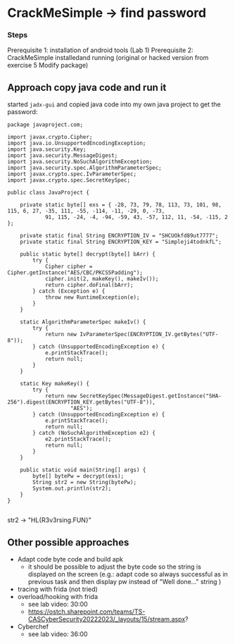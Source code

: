 # CrackMeSimple -> find password

### Steps

Prerequisite 1: installation of android tools (Lab 1)
Prerequisite 2: CrackMeSimple installedand running (original or hacked version from exercise 5 Modify package)


## Approach copy java code and run it

started `jadx-gui` and copied java code into my own java project to get the password: 

```
package javaproject.com;

import javax.crypto.Cipher;
import java.io.UnsupportedEncodingException;
import java.security.Key;
import java.security.MessageDigest;
import java.security.NoSuchAlgorithmException;
import java.security.spec.AlgorithmParameterSpec;
import javax.crypto.spec.IvParameterSpec;
import javax.crypto.spec.SecretKeySpec;

public class JavaProject {

	private static byte[] exs = { -28, 73, 79, 78, 113, 73, 101, 98, 115, 6, 27, -35, 111, -55, -114, -11, -29, 0, -73,
			91, 115, -24, -4, -94, -59, 43, -57, 112, 11, -54, -115, 2 };

	private static final String ENCRYPTION_IV = "SHCUOkfd89ut7777";
	private static final String ENCRYPTION_KEY = "Simpleji4todnkfL";

	public static byte[] decrypt(byte[] bArr) {
		try {
			Cipher cipher = Cipher.getInstance("AES/CBC/PKCS5Padding");
			cipher.init(2, makeKey(), makeIv());
			return cipher.doFinal(bArr);
		} catch (Exception e) {
			throw new RuntimeException(e);
		}
	}

	static AlgorithmParameterSpec makeIv() {
		try {
			return new IvParameterSpec(ENCRYPTION_IV.getBytes("UTF-8"));
		} catch (UnsupportedEncodingException e) {
			e.printStackTrace();
			return null;
		}
	}

	static Key makeKey() {
		try {
			return new SecretKeySpec(MessageDigest.getInstance("SHA-256").digest(ENCRYPTION_KEY.getBytes("UTF-8")),
					"AES");
		} catch (UnsupportedEncodingException e) {
			e.printStackTrace();
			return null;
		} catch (NoSuchAlgorithmException e2) {
			e2.printStackTrace();
			return null;
		}
	}

	public static void main(String[] args) {
		byte[] bytePw = decrypt(exs);
		String str2 = new String(bytePw);
		System.out.println(str2);
	}
}


```
str2 -> "HL{R3v3rsing.FUN}"




## Other possible approaches
- Adapt code byte code and build apk
    - it should be possible to adjust the byte code so the string is displayed on the screen (e.g.: adapt code so always successful as in previous task and then display pw instead of "Well done..." string )
- tracing with frida (not tried)
- overload/hooking with frida
    - see lab video: 30:00
    - https://ostch.sharepoint.com/teams/TS-CASCyberSecurity20222023/_layouts/15/stream.aspx?
- Cyberchef
    - see lab video: 36:00